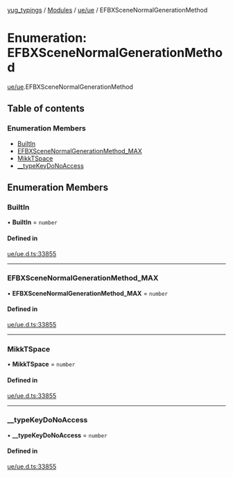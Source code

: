 [yug_typings](../README.md) / [Modules](../modules.md) / [ue/ue](../modules/ue_ue.md) / EFBXSceneNormalGenerationMethod

# Enumeration: EFBXSceneNormalGenerationMethod

[ue/ue](../modules/ue_ue.md).EFBXSceneNormalGenerationMethod

## Table of contents

### Enumeration Members

- [BuiltIn](ue_ue.EFBXSceneNormalGenerationMethod.md#builtin)
- [EFBXSceneNormalGenerationMethod\_MAX](ue_ue.EFBXSceneNormalGenerationMethod.md#efbxscenenormalgenerationmethod_max)
- [MikkTSpace](ue_ue.EFBXSceneNormalGenerationMethod.md#mikktspace)
- [\_\_typeKeyDoNoAccess](ue_ue.EFBXSceneNormalGenerationMethod.md#__typekeydonoaccess)

## Enumeration Members

### BuiltIn

• **BuiltIn** = `number`

#### Defined in

[ue/ue.d.ts:33855](https://github.com/YugMetaverse/yug_typings/blob/b7d9b19/ue/ue.d.ts#L33855)

___

### EFBXSceneNormalGenerationMethod\_MAX

• **EFBXSceneNormalGenerationMethod\_MAX** = `number`

#### Defined in

[ue/ue.d.ts:33855](https://github.com/YugMetaverse/yug_typings/blob/b7d9b19/ue/ue.d.ts#L33855)

___

### MikkTSpace

• **MikkTSpace** = `number`

#### Defined in

[ue/ue.d.ts:33855](https://github.com/YugMetaverse/yug_typings/blob/b7d9b19/ue/ue.d.ts#L33855)

___

### \_\_typeKeyDoNoAccess

• **\_\_typeKeyDoNoAccess** = `number`

#### Defined in

[ue/ue.d.ts:33855](https://github.com/YugMetaverse/yug_typings/blob/b7d9b19/ue/ue.d.ts#L33855)
